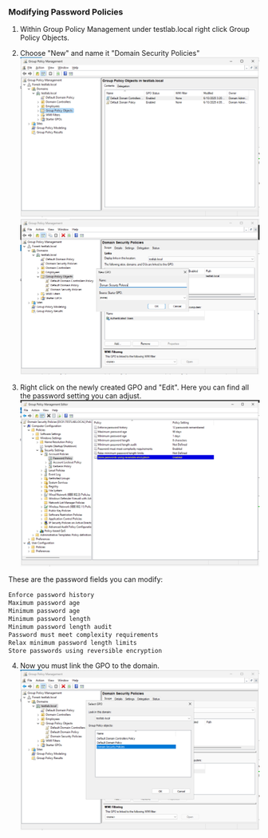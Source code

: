 ### Modifying Password Policies
1. Within Group Policy Management under testlab.local right click Group Policy Objects.
2. Choose "New" and name it "Domain Security Policies"
![group policy management](https://github.com/nickbruggen90/LabsVol8021Q/blob/main/Project%201.1%3A%20Active%20Directory%20and%20Windows%2010%20Integration/Images/Screenshot%202025-06-10%20205013.png)
![group policy object](https://github.com/nickbruggen90/LabsVol8021Q/blob/main/Project%201.1%3A%20Active%20Directory%20and%20Windows%2010%20Integration/Images/Screenshot%202025-06-11%20065106.png)

4. Right click on the newly created GPO and "Edit". Here you can find all the password setting you can adjust.
![password settings](https://github.com/nickbruggen90/LabsVol8021Q/blob/main/Project%201.1%3A%20Active%20Directory%20and%20Windows%2010%20Integration/Images/Screenshot%202025-06-10%20205154.png)


These are the password fields you can modify:
```
Enforce password history
Maximum password age
Minimum password age
Minimum password length
Minimum password length audit
Password must meet complexity requirements
Relax minimum password length limits
Store passwords using reversible encryption
```
4. Now you must link the GPO to the domain.
![link GPO](https://github.com/nickbruggen90/LabsVol8021Q/blob/main/Project%201.1%3A%20Active%20Directory%20and%20Windows%2010%20Integration/Images/Screenshot%202025-06-10%20205313.png)
